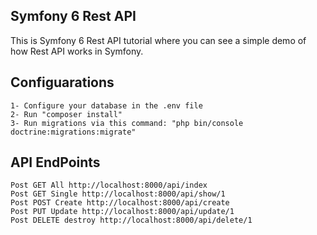 ## Symfony 6 Rest API

This is Symfony 6 Rest API tutorial where you can see a simple demo of how Rest API works in Symfony.


## Configuarations
    1- Configure your database in the .env file
    2- Run "composer install"
    3- Run migrations via this command: "php bin/console doctrine:migrations:migrate"

## API EndPoints
    Post GET All http://localhost:8000/api/index
    Post GET Single http://localhost:8000/api/show/1
    Post POST Create http://localhost:8000/api/create
    Post PUT Update http://localhost:8000/api/update/1
    Post DELETE destroy http://localhost:8000/api/delete/1
